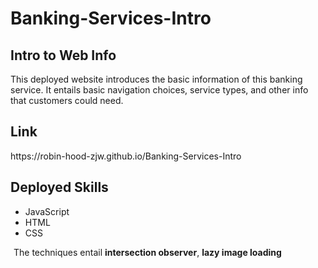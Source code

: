 # Banking-Services-Intro
<h2>Intro to Web Info</h2>
This deployed website introduces the basic information of this banking service. It entails basic navigation choices, service types, and other info that customers could need.
<br />

<h2>Link</h2>
https://robin-hood-zjw.github.io/Banking-Services-Intro

<h2>Deployed Skills</h2>
<ul>
  <li>JavaScript</li>
  <li>HTML</li>
  <li>CSS</li>
</ul>
<p style="margin-left:5px">The techniques entail <strong>intersection observer</strong>, <strong>lazy image loading</strong></p>
